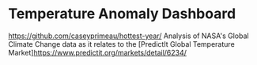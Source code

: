 # Temperature Anomaly Dashboard
https://github.com/caseyprimeau/hottest-year/
Analysis of NASA's Global Climate Change data as it relates to the [PredictIt Global Temperature Market]https://www.predictit.org/markets/detail/6234/  
